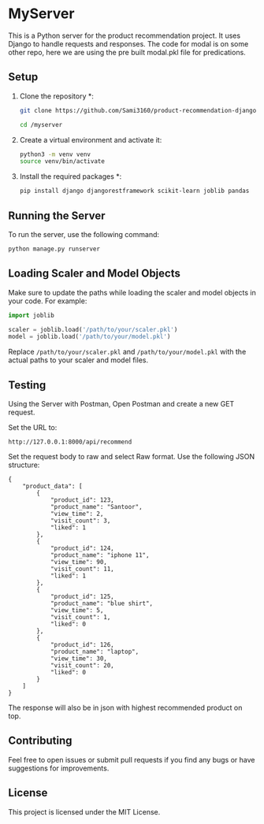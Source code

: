 # MyServer

This is a Python server for the product recommendation project. It uses Django to handle requests and responses. The code for modal is on some other repo, here we are using the pre built modal.pkl file for predications. 

## Setup

1. Clone the repository *:
    ```bash
    git clone https://github.com/Sami3160/product-recommendation-django-server.git

    cd /myserver
    ```

2. Create a virtual environment and activate it:
    ```bash
    python3 -m venv venv
    source venv/bin/activate
    ```

3. Install the required packages *:
    ```bash
    pip install django djangorestframework scikit-learn joblib pandas
    ```

## Running the Server

To run the server, use the following command:
```bash
python manage.py runserver
```

## Loading Scaler and Model Objects

Make sure to update the paths while loading the scaler and model objects in your code. For example:
```python
import joblib

scaler = joblib.load('/path/to/your/scaler.pkl')
model = joblib.load('/path/to/your/model.pkl')
```

Replace `/path/to/your/scaler.pkl` and `/path/to/your/model.pkl` with the actual paths to your scaler and model files.

## Testing
Using the Server with Postman,
Open Postman and create a new GET request.

Set the URL to:
```
http://127.0.0.1:8000/api/recommend
```
Set the request body to raw and select Raw format. Use the following JSON structure:
```
{
    "product_data": [
        {
            "product_id": 123,
            "product_name": "Santoor",
            "view_time": 2,
            "visit_count": 3,
            "liked": 1
        },
        {
            "product_id": 124,
            "product_name": "iphone 11",
            "view_time": 90,
            "visit_count": 11,
            "liked": 1
        },
        {
            "product_id": 125,
            "product_name": "blue shirt",
            "view_time": 5,
            "visit_count": 1,
            "liked": 0
        },
        {
            "product_id": 126,
            "product_name": "laptop",
            "view_time": 30,
            "visit_count": 20,
            "liked": 0
        }
    ]
}
```
The response will also be in json with highest recommended product on top.
## Contributing

Feel free to open issues or submit pull requests if you find any bugs or have suggestions for improvements.

## License

This project is licensed under the MIT License.
